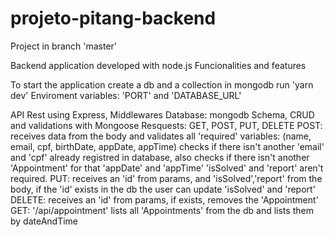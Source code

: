 # projeto-pitang-backend

Project in branch 'master'

Backend application developed with node.js
Funcionalities and features

To start the application create a db and a collection in mongodb
run 'yarn dev'
Enviroment variables: 'PORT' and 'DATABASE_URL'

API Rest using Express, Middlewares
Database: mongodb
Schema, CRUD and validations with Mongoose
Resquests: GET, POST, PUT, DELETE
POST: receives data from the body and validates all 'required' variables:
(name, email, cpf, birthDate, appDate, appTime) checks if there isn't another 'email' and 'cpf' 
already registred in database, also checks if there isn't another 'Appointment' for that 'appDate' and 'appTime'
'isSolved' and 'report' aren't required.
PUT: receives an 'id' from params, and 'isSolved','report' from the body, 
if the 'id' exists in the db the user can update 'isSolved' and 'report'
DELETE: receives an 'id' from params, if exists, removes the 'Appointment' 
GET: '/api/appointment' lists all 'Appointments' from the db and lists them by dateAndTime





